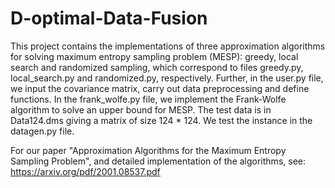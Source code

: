 # D-optimal-Data-Fusion

This project contains the implementations of three approximation algorithms for solving maximum entropy sampling problem (MESP): greedy, local search and randomized sampling, which correspond to files greedy.py, local_search.py and randomized.py, respectively. Further, in the user.py file, we input the covariance matrix, carry out data preprocessing and define functions. In the frank_wolfe.py file, we implement the Frank-Wolfe algorithm to solve an upper bound for MESP. The test data is in Data124.dms giving a matrix of size 124 * 124. We test the instance in the datagen.py file.

For our paper "Approximation Algorithms for the Maximum Entropy Sampling Problem", and detailed implementation of the algorithms, see: https://arxiv.org/pdf/2001.08537.pdf
